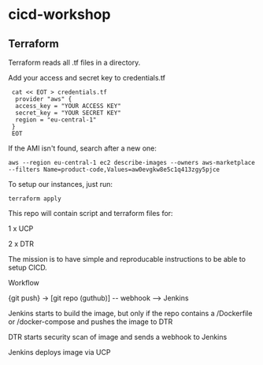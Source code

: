 # cicd-workshop

## Terraform
Terraform reads all .tf files in a directory.

Add your access and secret key to credentials.tf
```
 cat << EOT > credentials.tf
  provider "aws" {
  access_key = "YOUR ACCESS KEY"
  secret_key = "YOUR SECRET KEY"
  region = "eu-central-1"
 }
 EOT
```
If the AMI isn't found, search after a new one: 
```
aws --region eu-central-1 ec2 describe-images --owners aws-marketplace --filters Name=product-code,Values=aw0evgkw8e5c1q413zgy5pjce
```

To setup our instances, just run:
```
terraform apply
```

This repo will contain script and terraform files for:

1 x UCP

2 x DTR



The mission is to have simple and reproducable instructions to be able to setup CICD.

Workflow

{git push} -> [git repo (guthub)] -- webhook --> Jenkins

Jenkins starts to build the image, but only if the repo contains a /Dockerfile or /docker-compose and pushes the image to DTR

DTR starts security scan of image and sends a webhook to Jenkins

Jenkins deploys image via UCP


